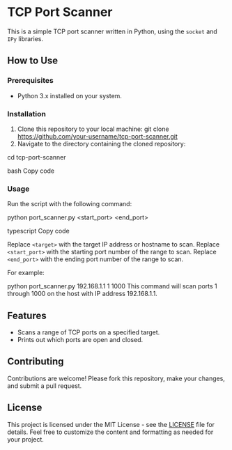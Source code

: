 # TCP Port Scanner

This is a simple TCP port scanner written in Python, using the `socket` and `IPy` libraries.

## How to Use

### Prerequisites
- Python 3.x installed on your system.

### Installation
1. Clone this repository to your local machine:
git clone https://github.com/your-username/tcp-port-scanner.git
2. Navigate to the directory containing the cloned repository:

cd tcp-port-scanner

bash
Copy code

### Usage

Run the script with the following command:

python port_scanner.py <target> <start_port> <end_port>

typescript
Copy code

Replace `<target>` with the target IP address or hostname to scan.
Replace `<start_port>` with the starting port number of the range to scan.
Replace `<end_port>` with the ending port number of the range to scan.

For example:

python port_scanner.py 192.168.1.1 1 1000
This command will scan ports 1 through 1000 on the host with IP address 192.168.1.1.

## Features

- Scans a range of TCP ports on a specified target.
- Prints out which ports are open and closed.

## Contributing

Contributions are welcome! Please fork this repository, make your changes, and submit a pull request.

## License

This project is licensed under the MIT License - see the [LICENSE](LICENSE) file for details.
Feel free to customize the content and formatting as needed for your project.
